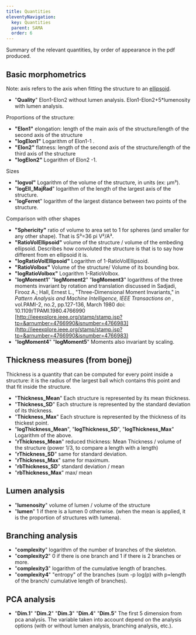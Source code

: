 ```yaml
---
title: Quantities
eleventyNavigation:
  key: Quantities
  parent: SAMA
  order: 6
---
```


Summary of the relevant quantities, by order of appearance in the pdf produced.

## Basic morphometrics

Note: axis refers to the axis when fitting the structure to an [ellipsoid](https://en.wikipedia.org/wiki/Ellipsoid).

*   "**Quality**" Elon1-Elon2 without lumen analysis. Elon1-Elon2+5*lumenosity with lumen analysis.

Proportions of the structure:

*   **"Elon1"** elongation: length of the main axis of the structure/length of the second axis of the structure
*   **"logElon1"** Logarithm of Elon1-1 .
*   **"Elon2"** flatness: length of the second axis of the structure/length of the third axis of the structure
*   **"logElon2"** Logarithm of Elon2 -1.

Sizes

*   **"logvol"** Logarithm of the volume of the structure, in units (ex: µm³).
*   "**logEll_MajRad**" logarithm of the length of the largest axis of the structure.
*   "**logFerret**" logarithm of the largest distance between two points of the structure.

Comparison with other shapes

*   **"Sphericity"** ratio of volume to area set to 1 for spheres (and smaller for any other shape). That is S³=36 pi V²/A³.
*   **"RatioVolEllipsoid"** volume of the structure / volume of the embeding ellipsoid. Describes how convoluted the structure is that is to say how different from en ellipsoid it is.
*   **"logRatioVolEllipsoid"** Logarithm of 1-RatioVolEllipsoid.
*   **"RatioVolbox"** Volume of the structure/ Volume of its bounding box.
*   **"logRatioVolbox"** Logarithm 1-RatioVolbox.
*   "**logMoment1**" "**logMoment2**" "**logMoment3**" logarithms of the three moments invariant by rotation and translation discussed in Sadjadi, Firooz A.; Hall, Ernest L., "Three-Dimensional Moment Invariants," in _Pattern Analysis and Machine Intelligence, IEEE Transactions on_ , vol.PAMI-2, no.2, pp.127-136, March 1980 doi: 10.1109/TPAMI.1980.4766990  
    [http://ieeexplore.ieee.org/stamp/stamp.jsp?tp=&arnumber=4766990&isnumber=4766983](http://ieeexplore.ieee.org/stamp/stamp.jsp?tp=&arnumber=4766990&isnumber=4766983)
*   "**logMoment4**" "**logMoment5**" Moments also invariant by scaling.

## Thickness measures (from bonej)

Thickness is a quantity that can be computed for every point inside a structure: it is the radius of the largest ball which contains this point and that fit inside the structure.

*   "**Thickness_Mean**" Each structure is represented by its mean thickness.
*   "**Thickness_SD**" Each structure is represented by the standard deviation of its thickness.
*   "**Thickness_Max**" Each structure is represented by the thickness of its thickest point.
*   "**logThickness_Mean**", "**logThickness_SD**", "**logThickness_Max**" Logarithm of the above.
*   "**rThickness_Mean**" reduced thickness: Mean Thickness / volume of the structure (power 1/3, to compare a length with a length)
*   "**rThickness_SD**" same for standard deviation.
*   "**rThickness_Max**" same for maximum.
*   "**rbThickness_SD**" standard deviation / mean
*   "**rbThickness_Max**" max/ mean

## Lumen analysis

*   "**lumenosity**" volume of lumen / volume of the structure
*   "**lumen**" 1 if there is a lumen 0 otherwise. (when the mean is applied, it is the proportion of structures with lumena).

## Branching analysis

*   "**complexity**" logarithm of the number of branches of the skeleton.
*   "**complexity2**" 0 if there is one branch and 1 if there is 2 branches or more.
*   "**complexity3**" logarithm of the cumulative length of branches.
*   "**complexity4**" "entropy" of the branches (sum -p log(p) with p=length of the branch/ cumulative length of branches).

## PCA analysis

*   "**Dim.1**" "**Dim.2**" "**Dim.3**" "**Dim.4**" "**Dim.5**" The first 5 dimension from pca analysis. The variable taken into account depend on the analysis options (with or without lumen analysis, branching analysis, etc.).
